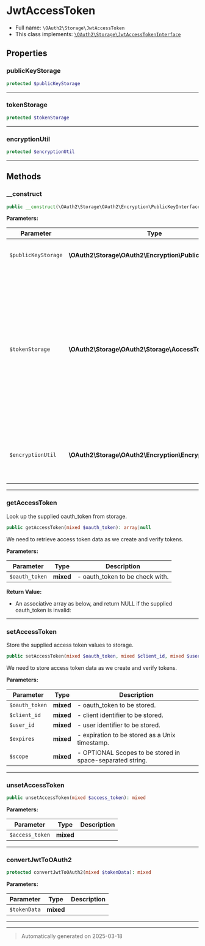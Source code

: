 
# JwtAccessToken





* Full name: `\OAuth2\Storage\JwtAccessToken`
* This class implements:
[`\OAuth2\Storage\JwtAccessTokenInterface`](./JwtAccessTokenInterface.md)



## Properties


### publicKeyStorage



```php
protected $publicKeyStorage
```






***

### tokenStorage



```php
protected $tokenStorage
```






***

### encryptionUtil



```php
protected $encryptionUtil
```






***

## Methods


### __construct



```php
public __construct(\OAuth2\Storage\OAuth2\Encryption\PublicKeyInterface $publicKeyStorage, \OAuth2\Storage\OAuth2\Storage\AccessTokenInterface $tokenStorage = null, \OAuth2\Storage\OAuth2\Encryption\EncryptionInterface $encryptionUtil = null): mixed
```








**Parameters:**

| Parameter | Type | Description |
|-----------|------|-------------|
| `$publicKeyStorage` | **\OAuth2\Storage\OAuth2\Encryption\PublicKeyInterface** | the public key encryption to use |
| `$tokenStorage` | **\OAuth2\Storage\OAuth2\Storage\AccessTokenInterface** | OPTIONAL persist the access token to another storage. This is useful if<br />you want to retain access token grant information somewhere, but<br />is not necessary when using this grant type. |
| `$encryptionUtil` | **\OAuth2\Storage\OAuth2\Encryption\EncryptionInterface** | OPTIONAL class to use for &quot;encode&quot; and &quot;decode&quot; functions. |





***

### getAccessToken

Look up the supplied oauth_token from storage.

```php
public getAccessToken(mixed $oauth_token): array|null
```

We need to retrieve access token data as we create and verify tokens.






**Parameters:**

| Parameter | Type | Description |
|-----------|------|-------------|
| `$oauth_token` | **mixed** | - oauth_token to be check with. |


**Return Value:**

- An associative array as below, and return NULL if the supplied oauth_token is invalid:




***

### setAccessToken

Store the supplied access token values to storage.

```php
public setAccessToken(mixed $oauth_token, mixed $client_id, mixed $user_id, mixed $expires, mixed $scope = null): mixed
```

We need to store access token data as we create and verify tokens.






**Parameters:**

| Parameter | Type | Description |
|-----------|------|-------------|
| `$oauth_token` | **mixed** | - oauth_token to be stored. |
| `$client_id` | **mixed** | - client identifier to be stored. |
| `$user_id` | **mixed** | - user identifier to be stored. |
| `$expires` | **mixed** | - expiration to be stored as a Unix timestamp. |
| `$scope` | **mixed** | - OPTIONAL Scopes to be stored in space-separated string. |





***

### unsetAccessToken



```php
public unsetAccessToken(mixed $access_token): mixed
```








**Parameters:**

| Parameter | Type | Description |
|-----------|------|-------------|
| `$access_token` | **mixed** |  |





***

### convertJwtToOAuth2



```php
protected convertJwtToOAuth2(mixed $tokenData): mixed
```








**Parameters:**

| Parameter | Type | Description |
|-----------|------|-------------|
| `$tokenData` | **mixed** |  |





***


***
> Automatically generated on 2025-03-18
